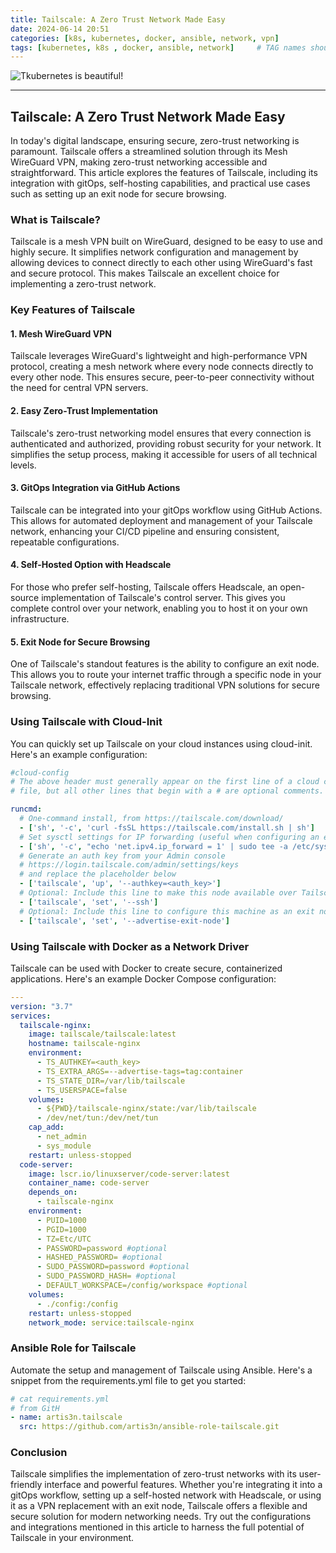 ```yaml
---
title: Tailscale: A Zero Trust Network Made Easy
date: 2024-06-14 20:51
categories: [k8s, kubernetes, docker, ansible, network, vpn]
tags: [kubernetes, k8s , docker, ansible, network]     # TAG names should always be lowercase
---
```



![Tkubernetes is beautiful!](/assets/img/tailsclae_network.png "tailscale-network")

---

## Tailscale: A Zero Trust Network Made Easy

In today's digital landscape, ensuring secure, zero-trust networking is paramount. Tailscale offers a streamlined solution through its Mesh WireGuard VPN, making zero-trust networking accessible and straightforward. This article explores the features of Tailscale, including its integration with gitOps, self-hosting capabilities, and practical use cases such as setting up an exit node for secure browsing.


### What is Tailscale?

Tailscale is a mesh VPN built on WireGuard, designed to be easy to use and highly secure. It simplifies network configuration and management by allowing devices to connect directly to each other using WireGuard's fast and secure protocol. This makes Tailscale an excellent choice for implementing a zero-trust network.

### Key Features of Tailscale

#### 1. Mesh WireGuard VPN
Tailscale leverages WireGuard's lightweight and high-performance VPN protocol, creating a mesh network where every node connects directly to every other node. This ensures secure, peer-to-peer connectivity without the need for central VPN servers.

#### 2. Easy Zero-Trust Implementation
Tailscale's zero-trust networking model ensures that every connection is authenticated and authorized, providing robust security for your network. It simplifies the setup process, making it accessible for users of all technical levels.

#### 3. GitOps Integration via GitHub Actions
Tailscale can be integrated into your gitOps workflow using GitHub Actions. This allows for automated deployment and management of your Tailscale network, enhancing your CI/CD pipeline and ensuring consistent, repeatable configurations.

#### 4. Self-Hosted Option with Headscale
For those who prefer self-hosting, Tailscale offers Headscale, an open-source implementation of Tailscale's control server. This gives you complete control over your network, enabling you to host it on your own infrastructure.

#### 5. Exit Node for Secure Browsing
One of Tailscale's standout features is the ability to configure an exit node. This allows you to route your internet traffic through a specific node in your Tailscale network, effectively replacing traditional VPN solutions for secure browsing.

### Using Tailscale with Cloud-Init
You can quickly set up Tailscale on your cloud instances using cloud-init. Here's an example configuration:

```yaml
#cloud-config
# The above header must generally appear on the first line of a cloud config
# file, but all other lines that begin with a # are optional comments.

runcmd:
  # One-command install, from https://tailscale.com/download/
  - ['sh', '-c', 'curl -fsSL https://tailscale.com/install.sh | sh']
  # Set sysctl settings for IP forwarding (useful when configuring an exit node)
  - ['sh', '-c', "echo 'net.ipv4.ip_forward = 1' | sudo tee -a /etc/sysctl.d/99-tailscale.conf && echo 'net.ipv6.conf.all.forwarding = 1' | sudo tee -a /etc/sysctl.d/99-tailscale.conf && sudo sysctl -p /etc/sysctl.d/99-tailscale.conf"]
  # Generate an auth key from your Admin console
  # https://login.tailscale.com/admin/settings/keys
  # and replace the placeholder below
  - ['tailscale', 'up', '--authkey=<auth_key>']
  # Optional: Include this line to make this node available over Tailscale SSH
  - ['tailscale', 'set', '--ssh']
  # Optional: Include this line to configure this machine as an exit node
  - ['tailscale', 'set', '--advertise-exit-node']
```

### Using Tailscale with Docker as a Network Driver
Tailscale can be used with Docker to create secure, containerized applications. Here's an example Docker Compose configuration:

```yaml
---
version: "3.7"
services:
  tailscale-nginx:
    image: tailscale/tailscale:latest
    hostname: tailscale-nginx
    environment:
      - TS_AUTHKEY=<auth_key>
      - TS_EXTRA_ARGS=--advertise-tags=tag:container
      - TS_STATE_DIR=/var/lib/tailscale
      - TS_USERSPACE=false
    volumes:
      - ${PWD}/tailscale-nginx/state:/var/lib/tailscale
      - /dev/net/tun:/dev/net/tun
    cap_add:
      - net_admin
      - sys_module
    restart: unless-stopped
  code-server:
    image: lscr.io/linuxserver/code-server:latest
    container_name: code-server
    depends_on:
      - tailscale-nginx
    environment:
      - PUID=1000
      - PGID=1000
      - TZ=Etc/UTC
      - PASSWORD=password #optional
      - HASHED_PASSWORD= #optional
      - SUDO_PASSWORD=password #optional
      - SUDO_PASSWORD_HASH= #optional
      - DEFAULT_WORKSPACE=/config/workspace #optional
    volumes:
      - ./config:/config
    restart: unless-stopped
    network_mode: service:tailscale-nginx
```


### Ansible Role for Tailscale
Automate the setup and management of Tailscale using Ansible. Here's a snippet from the requirements.yml file to get you started:

```yaml
# cat requirements.yml
# from GitH
- name: artis3n.tailscale
  src: https://github.com/artis3n/ansible-role-tailscale.git
```

### Conclusion
Tailscale simplifies the implementation of zero-trust networks with its user-friendly interface and powerful features. Whether you're integrating it into a gitOps workflow, setting up a self-hosted network with Headscale, or using it as a VPN replacement with an exit node, Tailscale offers a flexible and secure solution for modern networking needs. Try out the configurations and integrations mentioned in this article to harness the full potential of Tailscale in your environment.
